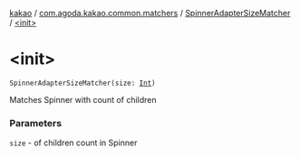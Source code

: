 [kakao](../../index.md) / [com.agoda.kakao.common.matchers](../index.md) / [SpinnerAdapterSizeMatcher](index.md) / [&lt;init&gt;](./-init-.md)

# &lt;init&gt;

`SpinnerAdapterSizeMatcher(size: `[`Int`](https://kotlinlang.org/api/latest/jvm/stdlib/kotlin/-int/index.html)`)`

Matches Spinner with count of children

### Parameters

`size` - of children count in Spinner